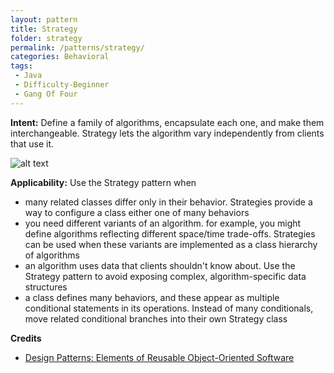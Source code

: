 ```yaml
---
layout: pattern
title: Strategy
folder: strategy
permalink: /patterns/strategy/
categories: Behavioral
tags:
 - Java
 - Difficulty-Beginner
 - Gang Of Four
---
```


**Intent:** Define a family of algorithms, encapsulate each one, and make them
interchangeable. Strategy lets the algorithm vary independently from clients
that use it.

![alt text](./etc/strategy_1.png "Strategy")

**Applicability:** Use the Strategy pattern when

* many related classes differ only in their behavior. Strategies provide a way to configure a class either one of many behaviors
* you need different variants of an algorithm. for example, you might define algorithms reflecting different space/time trade-offs. Strategies can be used when these variants are implemented as a class hierarchy of algorithms
* an algorithm uses data that clients shouldn't know about. Use the Strategy pattern to avoid exposing complex, algorithm-specific data structures
* a class defines many behaviors, and these appear as multiple conditional statements in its operations. Instead of many conditionals, move related conditional branches into their own Strategy class

**Credits**

* [Design Patterns: Elements of Reusable Object-Oriented Software](http://www.amazon.com/Design-Patterns-Elements-Reusable-Object-Oriented/dp/0201633612)
